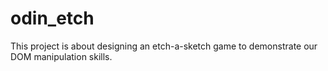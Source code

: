 # odin_etch

This project is about designing an etch-a-sketch game to demonstrate our DOM manipulation skills.